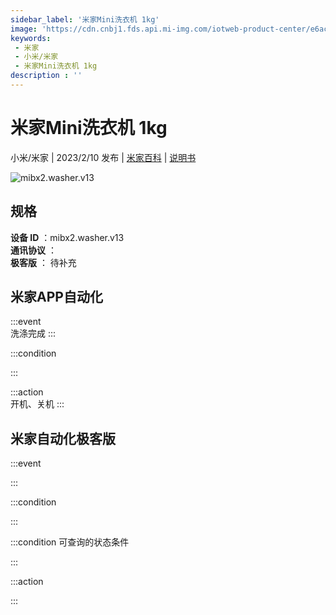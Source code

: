 ```yaml
---
sidebar_label: '米家Mini洗衣机 1kg'
image: 'https://cdn.cnbj1.fds.api.mi-img.com/iotweb-product-center/e6ac8d7750b1897ab51a4c4404f0059b_1665214908754.png?GalaxyAccessKeyId=AKVGLQWBOVIRQ3XLEW&Expires=9223372036854775807&Signature=4dcOgliryhNPj41ryepaPqTRwtY='
keywords: 
 - 米家
 - 小米/米家
 - 米家Mini洗衣机 1kg
description : ''
---
```

# 米家Mini洗衣机 1kg

小米/米家 | 2023/2/10 发布 | [米家百科](https://home.mi.com/webapp/content/baike/product/index.html?model=mibx2.washer.v13) | [说明书](https://home.mi.com/views/introduction.html?model=mibx2.washer.v13&region=cn)

![mibx2.washer.v13](https://cdn.cnbj1.fds.api.mi-img.com/iotweb-product-center/e6ac8d7750b1897ab51a4c4404f0059b_1665214908754.png?GalaxyAccessKeyId=AKVGLQWBOVIRQ3XLEW&Expires=9223372036854775807&Signature=4dcOgliryhNPj41ryepaPqTRwtY=)

## 规格  
> 
**设备 ID** ：mibx2.washer.v13  
**通讯协议** ：  
**极客版**  ： 待补充 


## 米家APP自动化  

:::event  
洗涤完成
:::

:::condition  

:::

:::action   
开机、关机
:::

## 米家自动化极客版  

:::event  

:::

:::condition  

:::

:::condition 可查询的状态条件  

:::

:::action  

:::

        
